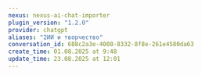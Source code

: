 ```yaml
---
nexus: nexus-ai-chat-importer
plugin_version: "1.2.0"
provider: chatgpt
aliases: "2ИИ и творчество"
conversation_id: 688c2a3e-4008-8332-8f8e-261e4580da63
create_time: 01.08.2025 at 9:48
update_time: 23.08.2025 at 12:01
---
```

